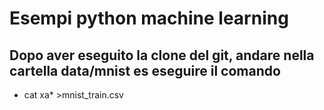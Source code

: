 # Esempi python machine learning
## Dopo aver eseguito la clone del git, andare nella cartella data/mnist es eseguire il comando
- cat xa* >mnist_train.csv